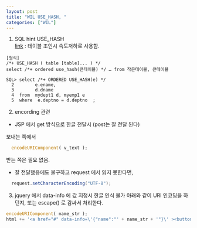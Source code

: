 ```yaml
---
layout: post
title: "WIL USE_HASH, "
categories: ["WIL"]
---
```



1. SQL hint USE_HASH   
   [link](http://www.oraclejavanew.kr/bbs/board.php?bo_table=LecHINT&wr_id=110)
  : 테이블 조인시 속도저하로 사용함.

```
[형식]
/*+ USE_HASH ( table [table]... ) */
select /*+ ordered use_hash(큰테이블) */ … from 작은테이블, 큰테이블  

SQL> select /*+ ORDERED USE_HASH(e) */
  2        e.ename,
  3        d.dname
  4  from  mydept1 d, myemp1 e
  5  where  e.deptno = d.deptno  ;
```

2. encording 관련

-  JSP 에서 get 방식으로 한글 전달시 (post는 잘 전달 된다)

보내는 쪽에서

```javascript
  encodeURIComponent( v_text );
```

  받는 쪽은 필요 없음.


-  잘 전달했음에도 불구하고 request 에서 읽지 못한다면,   

```java
  request.setCharacterEncoding("UTF-8");
```

3. jquery 에서 data-info 에 값 지정시 한글 인식 불가
아래와 같이 URI 인코딩을 하던지, 또는 escape() 로 감싸서 처리한다.
```javascript
encodeURIComponent( name_str );
html += '<a href="#" data-info=\'{"name":"' + name_str + '"}\' ><button type="button">버튼</button>';
```
